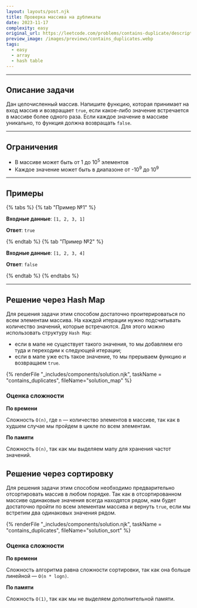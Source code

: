 ```yaml
---
layout: layouts/post.njk
title: Проверка массива на дубликаты
date: 2023-11-17
complexity: easy
original_url: https://leetcode.com/problems/contains-duplicate/description/
preview_image: /images/previews/contains_duplicates.webp
tags:
  - easy
  - array
  - hash table
---
```

---

## Описание задачи

Дан целочисленный массив.
Напишите функцию, которая принимает на вход массив и возвращает `true`, если какое-либо значение встречается в массиве более одного раза.
Если каждое значение в массиве уникально, то функция должна возвращать `false`.

---

## Ограничения

- В массиве может быть от 1 до 10<sup>5</sup> элементов
- Каждое значение может быть в диапазоне от -10<sup>9</sup> до 10<sup>9</sup>

---

## Примеры

{% tabs %}
{% tab "Пример №1" %}

**Входные данные**: `[1, 2, 3, 1]`

**Ответ**: `true`

{% endtab %}
{% tab "Пример №2" %}

**Входные данные**: `[1, 2, 3, 4]`

**Ответ**: `false`

{% endtab %}
{% endtabs %}

---

## Решение через Hash Map

Для решения задачи этим способом достаточно проитерироваться по всем элементам массива.
На каждой итерации нужно подсчитывать количество значений, которые встречаются.
Для этого можно использовать структуру `Hash Map`:
- если в мапе не существует такого значения, то мы добавляем его туда и переходим к следующей итерации;
- если в мапе уже есть такое значение, то мы прерываем функцию и возвращаем `true`.

{% renderFile "_includes/components/solution.njk", taskName = "contains_duplicates", fileName="solution_map" %}

### Оценка сложности

**По времени**

Сложность `O(n)`, где `n` — количество элементов в массиве, так как в худшем случае мы пройдем в цикле по всем элементам.

**По памяти**

Сложность `O(n)`, так как мы выделяем мапу для хранения частот значений.

## Решение через сортировку

Для решения задачи этим способом необходимо предварительно отсортировать массив в любом порядке.
Так как в отсортированном массиве одинаковые значения всегда находятся рядом, нам будет достаточно пройти по всем элементам массива и вернуть `true`, если мы встретим два одинаковых значения рядом.

{% renderFile "_includes/components/solution.njk", taskName = "contains_duplicates", fileName="solution_sort" %}

### Оценка сложности

**По времени**

Сложность алгоритма равна сложности сортировки, так как она больше линейной — `O(n * logn)`.

**По памяти**

Сложность `O(1)`, так как мы не выделяем дополнительной памяти.